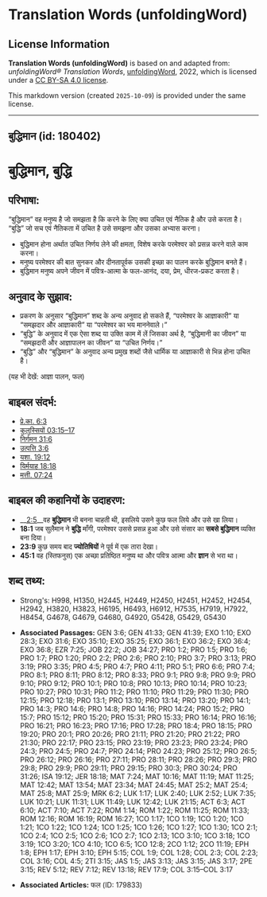 # Translation Words (unfoldingWord)

## License Information

**Translation Words (unfoldingWord)** is based on and adapted from: _unfoldingWord® Translation Words_, [unfoldingWord](https://unfoldingword.org/utw), 2022, which is licensed under a [CC BY-SA 4.0 license](https://creativecommons.org/licenses/by-sa/4.0/legalcode.en).

This markdown version (created `2025-10-09`) is provided under the same license.



--------------------------------

## बुद्धिमान (id: 180402)

बुद्धिमान, बुद्धि
=================

परिभाषा:
--------

“बुद्धिमान” वह मनुष्य है जो समझता है कि करने के लिए क्या उचित एवं नैतिक है और उसे करता है। “बुद्धि” जो सच एवं नैतिकता में उचित है उसे समझना और उसका अभ्यास करना।

* बुद्धिमान होना अर्थात उचित निर्णय लेने की क्षमता, विशेष करके परमेश्वर को प्रसन्न करने वाले काम करना।
* मनुष्य परमेश्वर की बात सुनकर और दीनतापूर्वक उसकी इच्छा का पालन करके बुद्धिमान बनते हैं।
* बुद्धिमान मनुष्य अपने जीवन में पवित्र\-आत्मा के फल\-आनंद, दया, प्रेम, धीरज\-प्रकट करता है।

अनुवाद के सुझाव:
----------------

* प्रकरण के अनुसार “बुद्धिमान” शब्द के अन्य अनुवाद हो सकते हैं, “परमेश्वर के आज्ञाकारी” या “समझदार और आज्ञाकारी” या “परमेश्वर का भय माननेवाले।”
* “बुद्धि” के अनुवाद में एक ऐसा शब्द या उक्ति काम में लें जिसका अर्थ है, “बुद्धिमानी का जीवन” या “समझदारी और आज्ञापालन का जीवन” या “उचित निर्णय।”
* “बुद्धि” और “बुद्धिमान” के अनुवाद अन्य प्रमुख शब्दों जैसे धार्मिक या आज्ञाकारी से भिन्न होना उचित है।

(यह भी देखें: आज्ञा पालन, फल)

बाइबल संदर्भ:
-------------

* [प्रे.का. 6:3](https://ref.ly/Acts6:3)
* [कुलुस्सियों 03:15–17](https://ref.ly/Col3:15-Col3:17)
* [निर्गमन 31:6](https://ref.ly/Exod31:6)
* [उत्पत्ति 3:6](https://ref.ly/Gen3:6)
* [यशा. 19:12](https://ref.ly/Isa19:12)
* [यिर्मयाह 18:18](https://ref.ly/Jer18:18)
* [मत्ती. 07:24](https://ref.ly/Matt7:24)

बाइबल की कहानियों के उदाहरण:
----------------------------

* \_\_[2:5](rc://*/tn/help/obs/02/05)\_\_वह **बुद्धिमान** भी बनना चाहती थी, इसलिये उसने कुछ फल लिये और उसे खा लिया।
* **18:1** जब सुलैमान ने **बुद्धि** माँगी, परमेश्वर उससे प्रसन्न हुआ और उसे संसार का **सबसे बुद्धिमान** व्यक्ति बना दिया।
* **23:9** कुछ समय बाद **ज्योतिषियों** ने पूर्व में एक तारा देखा।
* **45:1** वह (स्तिफनुस) एक अच्छा प्रतिष्ठित मनुष्य था और पवित्र आत्मा और **ज्ञान** से भरा था।

शब्द तथ्य:
----------

* Strong's: H998, H1350, H2445, H2449, H2450, H2451, H2452, H2454, H2942, H3820, H3823, H6195, H6493, H6912, H7535, H7919, H7922, H8454, G4678, G4679, G4680, G4920, G5428, G5429, G5430

* **Associated Passages:** GEN 3:6; GEN 41:33; GEN 41:39; EXO 1:10; EXO 28:3; EXO 31:6; EXO 35:10; EXO 35:25; EXO 36:1; EXO 36:2; EXO 36:4; EXO 36:8; EZR 7:25; JOB 22:2; JOB 34:27; PRO 1:2; PRO 1:5; PRO 1:6; PRO 1:7; PRO 1:20; PRO 2:2; PRO 2:6; PRO 2:10; PRO 3:7; PRO 3:13; PRO 3:19; PRO 3:35; PRO 4:5; PRO 4:7; PRO 4:11; PRO 5:1; PRO 6:6; PRO 7:4; PRO 8:1; PRO 8:11; PRO 8:12; PRO 8:33; PRO 9:1; PRO 9:8; PRO 9:9; PRO 9:10; PRO 9:12; PRO 10:1; PRO 10:8; PRO 10:13; PRO 10:14; PRO 10:23; PRO 10:27; PRO 10:31; PRO 11:2; PRO 11:10; PRO 11:29; PRO 11:30; PRO 12:15; PRO 12:18; PRO 13:1; PRO 13:10; PRO 13:14; PRO 13:20; PRO 14:1; PRO 14:3; PRO 14:6; PRO 14:8; PRO 14:16; PRO 14:24; PRO 15:2; PRO 15:7; PRO 15:12; PRO 15:20; PRO 15:31; PRO 15:33; PRO 16:14; PRO 16:16; PRO 16:21; PRO 16:23; PRO 17:16; PRO 17:28; PRO 18:4; PRO 18:15; PRO 19:20; PRO 20:1; PRO 20:26; PRO 21:11; PRO 21:20; PRO 21:22; PRO 21:30; PRO 22:17; PRO 23:15; PRO 23:19; PRO 23:23; PRO 23:24; PRO 24:3; PRO 24:5; PRO 24:7; PRO 24:14; PRO 24:23; PRO 25:12; PRO 26:5; PRO 26:12; PRO 26:16; PRO 27:11; PRO 28:11; PRO 28:26; PRO 29:3; PRO 29:8; PRO 29:9; PRO 29:11; PRO 29:15; PRO 30:3; PRO 30:24; PRO 31:26; ISA 19:12; JER 18:18; MAT 7:24; MAT 10:16; MAT 11:19; MAT 11:25; MAT 12:42; MAT 13:54; MAT 23:34; MAT 24:45; MAT 25:2; MAT 25:4; MAT 25:8; MAT 25:9; MRK 6:2; LUK 1:17; LUK 2:40; LUK 2:52; LUK 7:35; LUK 10:21; LUK 11:31; LUK 11:49; LUK 12:42; LUK 21:15; ACT 6:3; ACT 6:10; ACT 7:10; ACT 7:22; ROM 1:14; ROM 1:22; ROM 11:25; ROM 11:33; ROM 12:16; ROM 16:19; ROM 16:27; 1CO 1:17; 1CO 1:19; 1CO 1:20; 1CO 1:21; 1CO 1:22; 1CO 1:24; 1CO 1:25; 1CO 1:26; 1CO 1:27; 1CO 1:30; 1CO 2:1; 1CO 2:4; 1CO 2:5; 1CO 2:6; 1CO 2:7; 1CO 2:13; 1CO 3:10; 1CO 3:18; 1CO 3:19; 1CO 3:20; 1CO 4:10; 1CO 6:5; 1CO 12:8; 2CO 1:12; 2CO 11:19; EPH 1:8; EPH 1:17; EPH 3:10; EPH 5:15; COL 1:9; COL 1:28; COL 2:3; COL 2:23; COL 3:16; COL 4:5; 2TI 3:15; JAS 1:5; JAS 3:13; JAS 3:15; JAS 3:17; 2PE 3:15; REV 5:12; REV 7:12; REV 13:18; REV 17:9; COL 3:15–COL 3:17
* **Associated Articles:** फल (ID: 179833)

